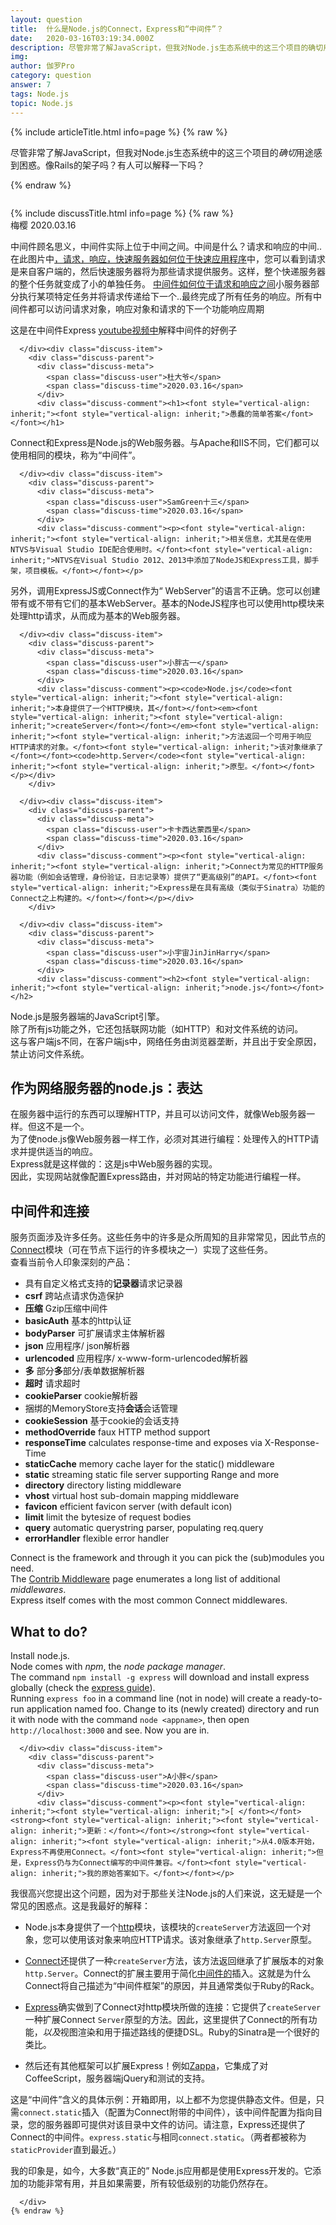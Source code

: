 ```yaml
---
layout: question
title:  什么是Node.js的Connect，Express和“中间件”？
date:   2020-03-16T03:19:34.000Z
description: 尽管非常了解JavaScript，但我对Node.js生态系统中的这三个项目的确切用途感到困惑。像Rails的架子吗？有人可以解释一下吗？...
img: 
author: 伽罗Pro
category: question
answer: 7
tags: Node.js
topic: Node.js
---
```

<div class="article-root">
  <div class="article">
    {% include articleTitle.html info=page %}
    {% raw %}
    <div class="article-content"><p><font style="vertical-align: inherit;"><font style="vertical-align: inherit;">尽管非常了解JavaScript，但我对</font><font style="vertical-align: inherit;">Node.js生态系统中的这三个项目的</font></font><em><font style="vertical-align: inherit;"><font style="vertical-align: inherit;">确切</font></font></em><font style="vertical-align: inherit;"><font style="vertical-align: inherit;">用途</font><font style="vertical-align: inherit;">感到困惑</font><font style="vertical-align: inherit;">。</font><font style="vertical-align: inherit;">像Rails的架子吗？</font><font style="vertical-align: inherit;">有人可以解释一下吗？</font></font></p></div>
    {% endraw %}
  </div>
  <p style="height: 0;width:0;overflow: hidden;"> 第1691篇《什么是Node.js的Connect，Express和“中间件”？》来自Winter(https://github.com/aiyld/aiyld.github.io)的站点</p>
  <div class="discuss-wrapper">
    {% include discussTitle.html info=page %}
    {% raw %}
    <div class="discuss-item">
        <div class="discuss-parent">
          <div class="discuss-meta">
            <span class="discuss-user">梅樱</span>
            <span class="discuss-time">2020.03.16</span>
          </div>
          <div class="discuss-comment"><p><font style="vertical-align: inherit;"><font style="vertical-align: inherit;">中间件顾名思义，中间件实际上位于中间之间。中间是什么？</font><font style="vertical-align: inherit;">请求和响应的中间.. </font><font style="vertical-align: inherit;">
在此图片中</font></font><a href="https://i.stack.imgur.com/98HUh.png" rel="nofollow noreferrer"><font style="vertical-align: inherit;"><font style="vertical-align: inherit;">，请求，响应，快速服务器如何位于快速应用程序</font></font></a><font style="vertical-align: inherit;"><font style="vertical-align: inherit;">中，您可以看到请求是来自客户端的，然后快速服务器将为那些请求提供服务。这样，整个快递服务器的整个任务就变成了小的单独任务。
</font></font><a href="https://i.stack.imgur.com/Q0tG1.png" rel="nofollow noreferrer"><font style="vertical-align: inherit;"><font style="vertical-align: inherit;">中间件如何位于请求和响应之间</font></font></a><font style="vertical-align: inherit;"><font style="vertical-align: inherit;">小服务器部分执行某项特定任务并将请求传递给下一个..最终完成了所有任务的响应。所有中间件都可以访问请求对象，响应对象和请求的下一个功能响应周期</font></font></p>

<p><font style="vertical-align: inherit;"><font style="vertical-align: inherit;">这是在中间件Express </font><a href="https://www.youtube.com/watch?v=iBkOz9WLZRM&amp;t=543s" rel="nofollow noreferrer"><font style="vertical-align: inherit;">youtube视频中</font></a><font style="vertical-align: inherit;">解释中间件的好例子</font></font><a href="https://www.youtube.com/watch?v=iBkOz9WLZRM&amp;t=543s" rel="nofollow noreferrer"><font style="vertical-align: inherit;"></font></a></p></div>
        </div>
        
      </div><div class="discuss-item">
        <div class="discuss-parent">
          <div class="discuss-meta">
            <span class="discuss-user">杜大爷</span>
            <span class="discuss-time">2020.03.16</span>
          </div>
          <div class="discuss-comment"><h1><font style="vertical-align: inherit;"><font style="vertical-align: inherit;">愚蠢的简单答案</font></font></h1>

<p><font style="vertical-align: inherit;"><font style="vertical-align: inherit;">Connect和Express是Node.js的Web服务器。</font><font style="vertical-align: inherit;">与Apache和IIS不同，它们都可以使用相同的模块，称为“中间件”。</font></font></p></div>
        </div>
        
      </div><div class="discuss-item">
        <div class="discuss-parent">
          <div class="discuss-meta">
            <span class="discuss-user">SamGreen十三</span>
            <span class="discuss-time">2020.03.16</span>
          </div>
          <div class="discuss-comment"><p><font style="vertical-align: inherit;"><font style="vertical-align: inherit;">相关信息，尤其是在使用NTVS与Visual Studio IDE配合使用时。</font><font style="vertical-align: inherit;">NTVS在Visual Studio 2012、2013中添加了NodeJS和Express工具，脚手架，项目模板。</font></font></p>

<p><font style="vertical-align: inherit;"><font style="vertical-align: inherit;">另外，调用ExpressJS或Connect作为“ WebServer”的语言不正确。</font><font style="vertical-align: inherit;">您可以创建带有或不带有它们的基本WebServer。</font><font style="vertical-align: inherit;">基本的NodeJS程序也可以使用http模块来处理http请求，从而成为基本的Web服务器。</font></font></p></div>
        </div>
        
      </div><div class="discuss-item">
        <div class="discuss-parent">
          <div class="discuss-meta">
            <span class="discuss-user">小胖古一</span>
            <span class="discuss-time">2020.03.16</span>
          </div>
          <div class="discuss-comment"><p><code>Node.js</code><font style="vertical-align: inherit;"><font style="vertical-align: inherit;">本身提供了一个HTTP模块，其</font></font><em><font style="vertical-align: inherit;"><font style="vertical-align: inherit;">createServer</font></font></em><font style="vertical-align: inherit;"><font style="vertical-align: inherit;">方法返回一个可用于响应HTTP请求的对象。</font><font style="vertical-align: inherit;">该对象继承了</font></font><code>http.Server</code><font style="vertical-align: inherit;"><font style="vertical-align: inherit;">原型。</font></font></p></div>
        </div>
        
      </div><div class="discuss-item">
        <div class="discuss-parent">
          <div class="discuss-meta">
            <span class="discuss-user">卡卡西达蒙西里</span>
            <span class="discuss-time">2020.03.16</span>
          </div>
          <div class="discuss-comment"><p><font style="vertical-align: inherit;"><font style="vertical-align: inherit;">Connect为常见的HTTP服务器功能（例如会话管理，身份验证，日志记录等）提供了“更高级别”的API。</font><font style="vertical-align: inherit;">Express是在具有高级（类似于Sinatra）功能的Connect之上构建的。</font></font></p></div>
        </div>
        
      </div><div class="discuss-item">
        <div class="discuss-parent">
          <div class="discuss-meta">
            <span class="discuss-user">小宇宙JinJinHarry</span>
            <span class="discuss-time">2020.03.16</span>
          </div>
          <div class="discuss-comment"><h2><font style="vertical-align: inherit;"><font style="vertical-align: inherit;">node.js</font></font></h2>

<p><font style="vertical-align: inherit;"><font style="vertical-align: inherit;">Node.js是服务器端的JavaScript引擎。</font></font><br><font style="vertical-align: inherit;"><font style="vertical-align: inherit;">
除了所有js功能之外，它还包括联网功能（如HTTP）和对文件系统的访问。</font></font><br><font style="vertical-align: inherit;"><font style="vertical-align: inherit;">
这与客户端js不同，在客户端js中，网络任务由浏览器垄断，并且出于安全原因，禁止访问文件系统。  </font></font></p>

<h2><font style="vertical-align: inherit;"><font style="vertical-align: inherit;">作为网络服务器的nod​​e.js：表达</font></font></h2>

<p><font style="vertical-align: inherit;"><font style="vertical-align: inherit;">在服务器中运行的东西可以理解HTTP，并且可以访问文件，就像Web服务器一样。</font><font style="vertical-align: inherit;">但这不是一个。</font></font><br><font style="vertical-align: inherit;"><font style="vertical-align: inherit;">
为了使node.js像Web服务器一样工作，必须对其进行编程：处理传入的HTTP请求并提供适当的响应。</font></font><br><font style="vertical-align: inherit;"><font style="vertical-align: inherit;">
Express就是这样做的：这是js中Web服务器的实现。</font></font><br><font style="vertical-align: inherit;"><font style="vertical-align: inherit;">
因此，实现网站就像配置Express路由，并对网站的特定功能进行编程一样。  </font></font></p>

<h2><font style="vertical-align: inherit;"><font style="vertical-align: inherit;">中间件和连接</font></font></h2>

<p><font style="vertical-align: inherit;"><font style="vertical-align: inherit;">服务页面涉及许多任务。</font><font style="vertical-align: inherit;">这些任务中的许多是众所周知的且非常常见，因此节点的</font></font><a href="http://www.senchalabs.org/connect/" rel="noreferrer"><font style="vertical-align: inherit;"><font style="vertical-align: inherit;">Connect</font></font></a><font style="vertical-align: inherit;"><font style="vertical-align: inherit;">模块（可在节点下运行的许多模块之一）实现了这些任务。</font></font><br><font style="vertical-align: inherit;"><font style="vertical-align: inherit;">
查看当前令人印象深刻的产品：</font></font></p>

<ul>
<li><strong><font style="vertical-align: inherit;"></font></strong><font style="vertical-align: inherit;"><font style="vertical-align: inherit;">           具有自定义格式支持的</font><strong><font style="vertical-align: inherit;">记录器</font></strong><font style="vertical-align: inherit;">请求记录器</font></font></li>
<li><strong><font style="vertical-align: inherit;"><font style="vertical-align: inherit;">csrf</font></font></strong><font style="vertical-align: inherit;"><font style="vertical-align: inherit;">              跨站点请求伪造保护</font></font></li>
<li><strong><font style="vertical-align: inherit;"><font style="vertical-align: inherit;">压缩</font></font></strong><font style="vertical-align: inherit;"><font style="vertical-align: inherit;">          Gzip压缩中间件</font></font></li>
<li><strong><font style="vertical-align: inherit;"><font style="vertical-align: inherit;">basicAuth</font></font></strong><font style="vertical-align: inherit;"><font style="vertical-align: inherit;">         基本的http认证</font></font></li>
<li><strong><font style="vertical-align: inherit;"><font style="vertical-align: inherit;">bodyParser</font></font></strong><font style="vertical-align: inherit;"><font style="vertical-align: inherit;">        可扩展请求主体解析器</font></font></li>
<li><strong><font style="vertical-align: inherit;"><font style="vertical-align: inherit;">json</font></font></strong><font style="vertical-align: inherit;"><font style="vertical-align: inherit;">              应用程序/ json解析器</font></font></li>
<li><strong><font style="vertical-align: inherit;"><font style="vertical-align: inherit;">urlencoded</font></font></strong><font style="vertical-align: inherit;"><font style="vertical-align: inherit;">        应用程序/ x-www-form-urlencoded解析器</font></font></li>
<li><strong><font style="vertical-align: inherit;"><font style="vertical-align: inherit;">多</font></font></strong><font style="vertical-align: inherit;"><font style="vertical-align: inherit;">         部分</font><strong><font style="vertical-align: inherit;">多</font></strong><font style="vertical-align: inherit;">部分/表单数据解析器</font></font></li>
<li><strong><font style="vertical-align: inherit;"><font style="vertical-align: inherit;">超时</font></font></strong><font style="vertical-align: inherit;"><font style="vertical-align: inherit;">           请求超时</font></font></li>
<li><strong><font style="vertical-align: inherit;"><font style="vertical-align: inherit;">cookieParser</font></font></strong><font style="vertical-align: inherit;"><font style="vertical-align: inherit;">      cookie解析器</font></font></li>
<li><strong><font style="vertical-align: inherit;"></font></strong><font style="vertical-align: inherit;"><font style="vertical-align: inherit;">          捆绑的MemoryStore支持</font><strong><font style="vertical-align: inherit;">会话</font></strong><font style="vertical-align: inherit;">会话管理</font></font></li>
<li><strong><font style="vertical-align: inherit;"><font style="vertical-align: inherit;">cookieSession</font></font></strong><font style="vertical-align: inherit;"><font style="vertical-align: inherit;">     基于cookie的会话支持</font></font></li>
<li><strong>methodOverride</strong>   faux HTTP method support</li>
<li><strong>responseTime</strong>     calculates response-time and exposes via X-Response-Time</li>
<li><strong>staticCache</strong>      memory cache layer for the static() middleware</li>
<li><strong>static</strong>           streaming static file server supporting Range and more</li>
<li><strong>directory</strong>        directory listing middleware</li>
<li><strong>vhost</strong>            virtual host sub-domain mapping middleware</li>
<li><strong>favicon</strong>          efficient favicon server (with default icon)</li>
<li><strong>limit</strong>            limit the bytesize of request bodies</li>
<li><strong>query</strong>            automatic querystring parser, populating req.query</li>
<li><strong>errorHandler</strong>     flexible error handler</li>
</ul>

<p>Connect is the framework and through it you can pick the (sub)modules you need.<br>
The <a href="https://github.com/senchalabs/connect/wiki" rel="noreferrer">Contrib Middleware</a> page enumerates a long list of additional <em>middlewares</em>.<br>
Express itself comes with the most common Connect middlewares.  </p>

<h2>What to do?</h2>

<p>Install node.js.<br>
Node comes with <em>npm</em>, the <em>node package manager</em>.<br>
The command <code>npm install -g express</code> will download and install express globally (check the <a href="http://expressjs.com/guide.html" rel="noreferrer">express guide</a>).<br>
Running <code>express foo</code> in a command line (not in node) will create a ready-to-run application named foo. Change to its (newly created) directory and run it with node with the command <code>node &lt;appname&gt;</code>, then open <code>http://localhost:3000</code> and see.
Now you are in. </p></div>
        </div>
        
      </div><div class="discuss-item">
        <div class="discuss-parent">
          <div class="discuss-meta">
            <span class="discuss-user">A小胖</span>
            <span class="discuss-time">2020.03.16</span>
          </div>
          <div class="discuss-comment"><p><font style="vertical-align: inherit;"><font style="vertical-align: inherit;">[ </font></font><strong><font style="vertical-align: inherit;"><font style="vertical-align: inherit;">更新：</font></font></strong><font style="vertical-align: inherit;"><font style="vertical-align: inherit;">从4.0版本开始，Express不再使用Connect。</font><font style="vertical-align: inherit;">但是，Express仍与为Connect编写的中间件兼容。</font><font style="vertical-align: inherit;">我的原始答案如下。</font></font></p>

<p><font style="vertical-align: inherit;"><font style="vertical-align: inherit;">我很高兴您提出这个问题，因为对于那些关注Node.js的人们来说，这无疑是一个常见的困惑点。</font><font style="vertical-align: inherit;">这是我最好的解释：</font></font></p>

<ul>
<li><p><font style="vertical-align: inherit;"><font style="vertical-align: inherit;">Node.js本身提供了一个</font></font><a href="http://nodejs.org/docs/v0.4.2/api/all.html#hTTP" rel="noreferrer"><font style="vertical-align: inherit;"><font style="vertical-align: inherit;">http</font></font></a><font style="vertical-align: inherit;"><font style="vertical-align: inherit;">模块，该模块的</font></font><code>createServer</code><font style="vertical-align: inherit;"><font style="vertical-align: inherit;">方法返回一个对象，您可以使用该对象来响应HTTP请求。</font><font style="vertical-align: inherit;">该对象继承了</font></font><code>http.Server</code><font style="vertical-align: inherit;"><font style="vertical-align: inherit;">原型。</font></font></p></li>
<li><p><a href="http://senchalabs.github.com/connect/" rel="noreferrer"><font style="vertical-align: inherit;"><font style="vertical-align: inherit;">Connect</font></font></a><font style="vertical-align: inherit;"><font style="vertical-align: inherit;">还提供了一种</font></font><code>createServer</code><font style="vertical-align: inherit;"><font style="vertical-align: inherit;">方法，该方法返回继承了扩展版本的对象</font></font><code>http.Server</code><font style="vertical-align: inherit;"><font style="vertical-align: inherit;">。</font><font style="vertical-align: inherit;">Connect的扩展主要用于简化</font></font><a href="https://github.com/senchalabs/connect/wiki" rel="noreferrer"><font style="vertical-align: inherit;"><font style="vertical-align: inherit;">中间件的</font></font></a><font style="vertical-align: inherit;"><font style="vertical-align: inherit;">插入</font><font style="vertical-align: inherit;">。</font><font style="vertical-align: inherit;">这就是为什么Connect将自己描述为“中间件框架”的原因，并且通常类似于Ruby的Rack。</font></font></p></li>
<li><p><a href="http://expressjs.com/" rel="noreferrer"><font style="vertical-align: inherit;"><font style="vertical-align: inherit;">Express</font></font></a><font style="vertical-align: inherit;"><font style="vertical-align: inherit;">确实做到了Connect对http模块所做的连接：它提供了</font></font><code>createServer</code><font style="vertical-align: inherit;"><font style="vertical-align: inherit;">一种扩展Connect </font></font><code>Server</code><font style="vertical-align: inherit;"><font style="vertical-align: inherit;">原型的方法。</font><font style="vertical-align: inherit;">因此，这里提供了Connect的所有功能，</font></font><em><font style="vertical-align: inherit;"><font style="vertical-align: inherit;">以及</font></font></em><font style="vertical-align: inherit;"><font style="vertical-align: inherit;">视图渲染和用于描述路线的便捷DSL。</font><font style="vertical-align: inherit;">Ruby的Sinatra是一个很好的类比。</font></font></p></li>
<li><p><font style="vertical-align: inherit;"><font style="vertical-align: inherit;">然后还有其他框架可以扩展Express！</font><font style="vertical-align: inherit;">例如</font></font><a href="https://github.com/mauricemach/zappa" rel="noreferrer"><font style="vertical-align: inherit;"><font style="vertical-align: inherit;">Zappa</font></font></a><font style="vertical-align: inherit;"><font style="vertical-align: inherit;">，它集成了对CoffeeScript，服务器端jQuery和测试的支持。</font></font></p></li>
</ul>

<p><font style="vertical-align: inherit;"><font style="vertical-align: inherit;">这是“中间件”含义的具体示例：开箱即用，以上都不为您提供静态文件。</font><font style="vertical-align: inherit;">但是，只需</font></font><code>connect.static</code><font style="vertical-align: inherit;"><font style="vertical-align: inherit;">插入（配置为Connect附带的中间件），该中间件配置为指向目录，您的服务器即可提供对该目录中文件的访问。</font><font style="vertical-align: inherit;">请注意，Express还提供了Connect的中间件。</font></font><code>express.static</code><font style="vertical-align: inherit;"><font style="vertical-align: inherit;">与相同</font></font><code>connect.static</code><font style="vertical-align: inherit;"><font style="vertical-align: inherit;">。</font><font style="vertical-align: inherit;">（两者都被称为</font></font><code>staticProvider</code><font style="vertical-align: inherit;"><font style="vertical-align: inherit;">直到最近。）</font></font></p>

<p><font style="vertical-align: inherit;"><font style="vertical-align: inherit;">我的印象是，如今，大多数“真正的” Node.js应用都是使用Express开发的。</font><font style="vertical-align: inherit;">它添加的功能非常有用，并且如果需要，所有较低级别的功能仍然存在。</font></font></p></div>
        </div>
        
      </div>
    {% endraw %}
  </div>
<div>
